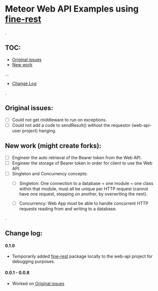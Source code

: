 # Meteor Web API Examples using [fine-rest](https://github.com/aadamsx/fine-rest)

.

## TOC:

- [Original issues](#original-issues)
- [New work](#new-work-might-create-forks)

...
- [Change Log](#change-log)

.

## Original issues:

- [ ] Could not get middleware to run on exceptions.
- [ ] Could not add a code to sendResult() without the requestor (web-api-user project) hanging.

## New work (might create forks):

- [ ] Engineer the auto retrieval of the Bearer token from the Web API.
- [ ] Engineer the storage of Bearer token in order for client to use the Web API.
- [ ] Singleton and Concurrency concepts:
  - [ ] Singleton: One connection to a database = one module = one class within that module, must all be unique per HTTP request (cannot have one request, stepping on another, by overwriting the next).
  - [ ] Concurrency: Web App must be able to handle concurrent HTTP requests reading from and writing to a database.


.

## Change log:

#### 0.1.0

- Temporarily added [fine-rest](https://github.com/aadamsx/fine-rest) package locally to the web-api project for debugging purposes.

#### 0.0.1 - 0.0.8

- Worked on [Original issues](#original-issues)

